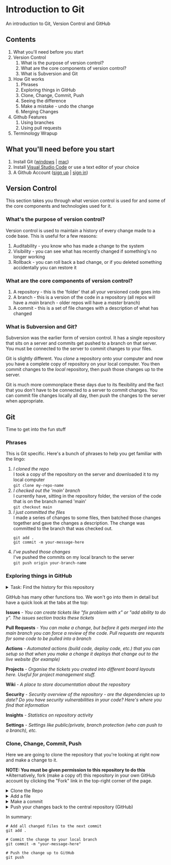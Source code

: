 # Introduction to Git
An introduction to Git, Version Control and GitHub


## Contents
1. What you'll need before you start
2. Version Control
    1. What is the purpose of version control?
    2. What are the core components of version control?
    3. What is Subversion and Git
3. How Git works
    1. Phrases
    2. Exploring things in GitHub
    3. Clone, Change, Commit, Push
    4. Seeing the difference
    5. Make a mistake - undo the change
    6. Merging Changes
4. Github Features
    1. Using branches
    2. Using pull requests
5. Terminology Wrapup


## What you'll need before you start
  1. Install Git ([windows](https://git-scm.com/download/win) | [mac](https://git-scm.com/download/mac))
  2. Install [Visual Studio Code](https://code.visualstudio.com/) or use a text editor of your choice
  3. A Github Account ([sign up](https://github.com/signup) | [sign in](https://github.com/login))


## Version Control
This section takes you through what version control is used for and some of the core components and technologies used for it.


### What's the purpose of version control?

Version control is used to maintain a history of every change made to a code base. This is useful for a few reasons:
  1. Auditability - you know who has made a change to the system
  2. Visibility - you can see what has recently changed if something's no longer working
  3. Rollback - you can roll back a bad change, or if you deleted something accidentally you can restore it


### What are the core components of version control?

  1. A repository - this is the 'folder' that all your versioned code goes into
  2. A branch - this is a version of the code in a repository (all repos will have a *main* branch - older repos will have a *master* branch)
  3. A commit - this is a set of file changes with a description of what has changed


### What is Subversion and Git?

Subversion was the earlier form of version control. It has a single repository that sits on a server and commits get pushed to a branch on that server. You must be connected to the server to commit changes to your files.

Git is slightly different. You *clone* a repository onto your computer and now you have a complete copy of repository on your local computer. You then commit changes to the *local* repository, then push those changes up to the server.

Git is much more commonplace these days due to its flexibility and the fact that you don't have to be connected to a server to commit changes. You can commit file changes locally all day, then push the changes to the server when appropriate.


## Git
Time to get into the fun stuff

### Phrases
This is Git specific. Here's a bunch of phrases to help you get familiar with the lingo:
  1. *I cloned the repo*  
     I took a copy of the repository on the server and downloaded it to my local computer  
     `git clone my-repo-name`
  2. *I checked out the 'main' branch*  
     I currently have, sitting in the repository folder, the version of the code that is on the branch named 'main'  
     `git checkout main`
  3. *I just committed the files*  
     I made a series of changes to some files, then batched those changes together and gave the changes a description. The change was committed to the branch that was checked out. 
     ```
     git add .
     git commit -m your-message-here
     ```
  4. *I've pushed those changes*  
     I've pushed the commits on my local branch to the server  
     `git push origin your-branch-name`
 
 ### Exploring things in GitHub
 <details>
  <summary>Task: Find the history for this repository</summary>
    
  #### To show the list of commits with the files that have changed:
  1. On this page, find the green "Code" button near the top
  2. Below this button look for the phrase "XX commits"
  3. Click the XX number
  4. Have a look at the history from the beginning
     You should see a bunch of descriptions. These are the **commits**
  5. Click into a commit by clicking on the **commit message**. Look for the 
     1. Commit message and description
     2. What branch it was committed to
     3. When the commit was made
     4. Who made the commit
     5. The commit hash (that looks like '57b93de3b28ca38121ab286140a22dedeb2e89a7')
     6. The files that have changed and the changes that were made
</details>

GitHub has many other functions too. We won't go into them in detail but have a quick look at the tabs at the top:

**Issues** - *You can create tickets like "fix problem with x" or "add ability to do y". The issues section tracks these tickets*

**Pull Requests** - *You can make a change, but before it gets merged into the main branch you can force a review of the code. Pull requests are requests for some code to be pulled into a branch*

**Actions** - *Automated actions (build code, deploy code, etc.) that you can setup so that when you make a change it deploys that change out to the live website (for example)*

**Projects** - *Organise the tickets you created into different board layouts here. Useful for project management stuff.*

**Wiki** - *A place to store documentation about the repository*

**Security** - *Security overview of the repository - are the dependencies up to date? Do you have security vulnerabilities in your code? Here's where you find that information*

**Insights** - *Statistics on repository activity*

**Settings** - *Settings like public/private, branch protection (who can push to a branch), etc.*  


### Clone, Change, Commit, Push
Here we are going to clone the repository that you're looking at right now and make a change to it.

**NOTE: You must be given permission to this repository to do this**
*Alternatively, fork (make a copy of) this repository in your own GitHub account by clicking the "Fork" link in the top-right corner of the page.

<details>
   <summary>Clone the Repo</summary>

   #### Clone the repository to your local computer
   1. Click on the green "Code" button
   2. If you know what you're doing use SSH, otherwise choose HTTPS
   3. Copy the URL
   4. Open a terminal/powershell window and run
      ```
      git clone https://paste-url-here
      ```
   5. This will clone the repository from GitHub to your computer in a folder called `intro-to-git`
</details>

<details>
   <summary>Add a file</summary>

   #### Create a personal file to be remembered by
   1. Open the repository on your local computer in Visual Studio Code
   2. Add a new file to the `people` folder with your name (internet name or otherwise ;) )
   3. Add some text to the file
   4. Open up a terminal/powershell window and navigate into the `intro-to-git` folder
   5. Run the following command to add the file you added to the commit
      ```
      git add .
      ```
   You have now added a new file, and told git you want to add it to the next commit you make
</details>

<details>
   <summary>Make a commit</summary>

   #### Create a commit on your local branch
   1. At this stage you should have your new file ready to roll. You can confirm this by running
      ```
      git status
      ```
   2. To make the commit, and store the change in your repository run
      ```
      git commit -m "My commit message"
      ```
   3. Volia! You have committed your first change into the respository
</details>

<details>
   <summary>Push your changes back to the central repository (GitHub)</summary>

   To push your changes to the central repository you just need to run:
   ```
   git push
   ```
</details>

In summary:
```
# Add all changed files to the next commit
git add . 

# Commit the change to your local branch
git commit -m "your-message-here"

# Push the change up to GitHub
git push
```